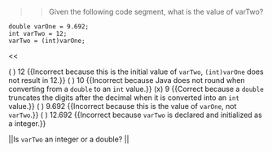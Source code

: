 >>Given the following code segment, what is the value of varTwo?
<pre><code class="java language-java">double varOne = 9.692;
int varTwo = 12;
varTwo = (int)varOne;
</code></pre> <<

( ) 12 {{Incorrect because this is the initial value of <code>varTwo</code>, <code>(int)varOne</code> does not result in 12.}}
( ) 10 {{Incorrect because Java does not round when converting from a <code>double</code> to an <code>int</code> value.}}
(x) 9 {{Correct because a <code>double</code> truncates the digits after the decimal when it is converted into an <code>int</code> value.}}
( ) 9.692 {{Incorrect because this is the value of <code>varOne</code>, not <code>varTwo</code>.}}
( ) 12.692 {{Incorrect because <code>varTwo</code> is declared and initialized as a integer.}}

||Is <code>varTwo</code> an integer or a double? ||
